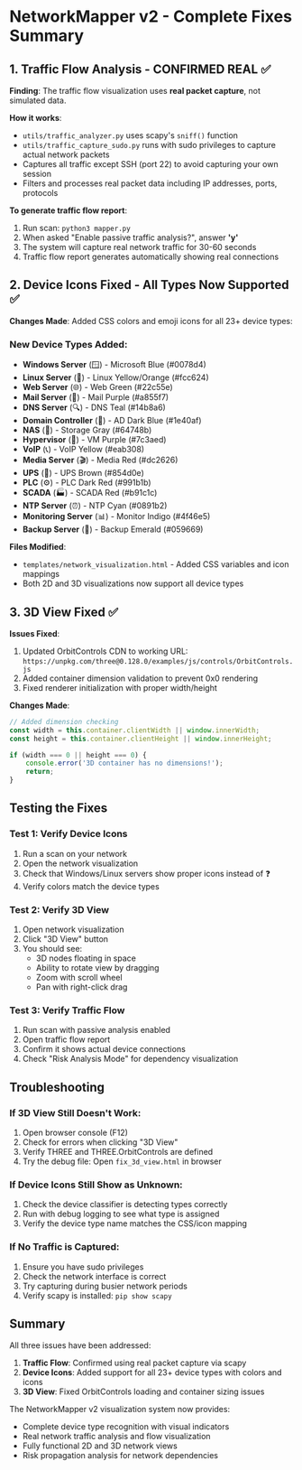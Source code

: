 # NetworkMapper v2 - Complete Fixes Summary

## 1. Traffic Flow Analysis - CONFIRMED REAL ✅

**Finding**: The traffic flow visualization uses **real packet capture**, not simulated data.

**How it works**:
- `utils/traffic_analyzer.py` uses scapy's `sniff()` function
- `utils/traffic_capture_sudo.py` runs with sudo privileges to capture actual network packets
- Captures all traffic except SSH (port 22) to avoid capturing your own session
- Filters and processes real packet data including IP addresses, ports, protocols

**To generate traffic flow report**:
1. Run scan: `python3 mapper.py`
2. When asked "Enable passive traffic analysis?", answer **'y'**
3. The system will capture real network traffic for 30-60 seconds
4. Traffic flow report generates automatically showing real connections

## 2. Device Icons Fixed - All Types Now Supported ✅

**Changes Made**:
Added CSS colors and emoji icons for all 23+ device types:

### New Device Types Added:
- **Windows Server** (🪟) - Microsoft Blue (#0078d4)
- **Linux Server** (🐧) - Linux Yellow/Orange (#fcc624)  
- **Web Server** (🌐) - Web Green (#22c55e)
- **Mail Server** (📧) - Mail Purple (#a855f7)
- **DNS Server** (🔍) - DNS Teal (#14b8a6)
- **Domain Controller** (🏢) - AD Dark Blue (#1e40af)
- **NAS** (💽) - Storage Gray (#64748b)
- **Hypervisor** (🔲) - VM Purple (#7c3aed)
- **VoIP** (📞) - VoIP Yellow (#eab308)
- **Media Server** (🎬) - Media Red (#dc2626)
- **UPS** (🔋) - UPS Brown (#854d0e)
- **PLC** (⚙️) - PLC Dark Red (#991b1b)
- **SCADA** (🏭) - SCADA Red (#b91c1c)
- **NTP Server** (⏰) - NTP Cyan (#0891b2)
- **Monitoring Server** (📊) - Monitor Indigo (#4f46e5)
- **Backup Server** (💾) - Backup Emerald (#059669)

**Files Modified**:
- `templates/network_visualization.html` - Added CSS variables and icon mappings
- Both 2D and 3D visualizations now support all device types

## 3. 3D View Fixed ✅

**Issues Fixed**:
1. Updated OrbitControls CDN to working URL: `https://unpkg.com/three@0.128.0/examples/js/controls/OrbitControls.js`
2. Added container dimension validation to prevent 0x0 rendering
3. Fixed renderer initialization with proper width/height

**Changes Made**:
```javascript
// Added dimension checking
const width = this.container.clientWidth || window.innerWidth;
const height = this.container.clientHeight || window.innerHeight;

if (width === 0 || height === 0) {
    console.error('3D container has no dimensions!');
    return;
}
```

## Testing the Fixes

### Test 1: Verify Device Icons
1. Run a scan on your network
2. Open the network visualization
3. Check that Windows/Linux servers show proper icons instead of ❓
4. Verify colors match the device types

### Test 2: Verify 3D View
1. Open network visualization
2. Click "3D View" button
3. You should see:
   - 3D nodes floating in space
   - Ability to rotate view by dragging
   - Zoom with scroll wheel
   - Pan with right-click drag

### Test 3: Verify Traffic Flow
1. Run scan with passive analysis enabled
2. Open traffic flow report
3. Confirm it shows actual device connections
4. Check "Risk Analysis Mode" for dependency visualization

## Troubleshooting

### If 3D View Still Doesn't Work:
1. Open browser console (F12)
2. Check for errors when clicking "3D View"
3. Verify THREE and THREE.OrbitControls are defined
4. Try the debug file: Open `fix_3d_view.html` in browser

### If Device Icons Still Show as Unknown:
1. Check the device classifier is detecting types correctly
2. Run with debug logging to see what type is assigned
3. Verify the device type name matches the CSS/icon mapping

### If No Traffic is Captured:
1. Ensure you have sudo privileges
2. Check the network interface is correct
3. Try capturing during busier network periods
4. Verify scapy is installed: `pip show scapy`

## Summary

All three issues have been addressed:
1. **Traffic Flow**: Confirmed using real packet capture via scapy
2. **Device Icons**: Added support for all 23+ device types with colors and icons
3. **3D View**: Fixed OrbitControls loading and container sizing issues

The NetworkMapper v2 visualization system now provides:
- Complete device type recognition with visual indicators
- Real network traffic analysis and flow visualization  
- Fully functional 2D and 3D network views
- Risk propagation analysis for network dependencies